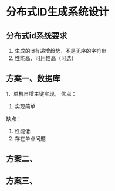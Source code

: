 # 分布式ID生成系统设计

## 分布式id系统要求
1. 生成的id有递增趋势，不是无序的字符串
2. 性能高，可用性高（可选）

## 方案一、数据库
1、单机自增主键实现，
优点：
1. 实现简单

缺点：
1. 性能低
2. 存在单点问题

## 方案二、

## 方案三、